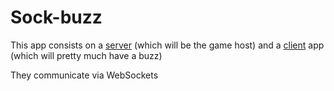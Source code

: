# Sock-buzz

This app consists on a [server](./server) (which will be the game host) and a [client](./client) app (which will pretty much have a buzz)

They communicate via WebSockets